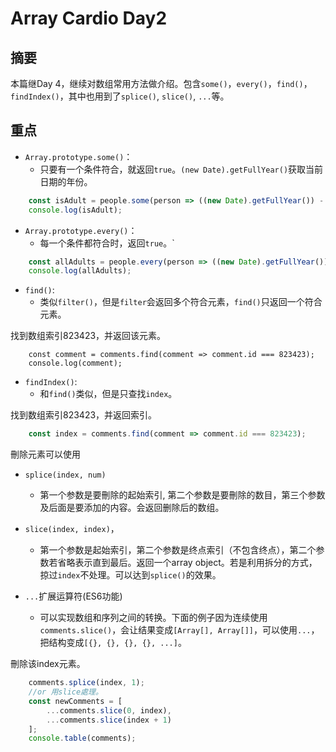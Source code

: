 # Array Cardio Day2

## 摘要
本篇继Day 4，继续对数组常用方法做介绍。包含`some()`，`every()`，`find()`，`findIndex()`，其中也用到了`splice()`, `slice()`, `...`等。

## 重点
- `Array.prototype.some()`：
	- 只要有一个条件符合，就返回`true`。`(new Date).getFullYear()`获取当前日期的年份。

```javascript
    const isAdult = people.some(person => ((new Date).getFullYear()) - person.year >=19 );
    console.log(isAdult);
```

- `Array.prototype.every()`：
	- 每一个条件都符合时，返回`true`。`

```javascript
    const allAdults = people.every(person => ((new Date).getFullYear()) - person.year >=19 );
    console.log(allAdults);
```

- `find()`:
	- 类似`filter()`，但是`filter`会返回多个符合元素，`find()`只返回一个符合元素。

找到数组索引823423，并返回该元素。

```javacript
    const comment = comments.find(comment => comment.id === 823423);
    console.log(comment);
```

- `findIndex()`:
	- 和`find()`类似，但是只查找`index`。

找到数组索引823423，并返回索引。

```javascript
	const index = comments.find(comment => comment.id === 823423);
```


刪除元素可以使用

- `splice(index, num)`
	- 第一个参数是要刪除的起始索引, 第二个参数是要刪除的数目，第三个参数及后面是要添加的内容。会返回删除后的数组。

- `slice(index, index)`，
	- 第一个参数是起始索引，第二个参数是终点索引（不包含终点），第二个参数若省略表示直到最后。返回一个array object。若是利用拆分的方式，掠过`index`不处理。可以达到`splice()`的效果。
- `...`扩展运算符(ES6功能)
	- 可以实现数组和序列之间的转换。下面的例子因为连续使用`comments.slice()`，会让结果变成`[Array[], Array[]]`，可以使用`...`，把结构变成`[{}, {}, {}, {}, ...]`。

刪除该index元素。

```javascript
	comments.splice(index, 1);
	//or 用slice處理。
	const newComments = [
	    ...comments.slice(0, index),
	    ...comments.slice(index + 1)
    ];
	console.table(comments);
```
